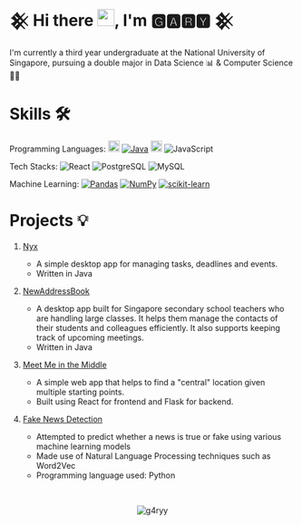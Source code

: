 # 𒆜 Hi there <img src="https://raw.githubusercontent.com/MartinHeinz/MartinHeinz/master/wave.gif" width="30px">, I'm 🅶🅰🆁🆈 𒆜 

I'm currently a third year undergraduate at the National University of Singapore, pursuing a double major in Data Science 📊 & Computer Science 👩‍💻

# Skills 🛠
Programming Languages: 
<img src="https://img.shields.io/badge/Python-FFD43B?style=for-the-badge&logo=python&logoColor=blue" height="20px"> 
[![Java](https://img.shields.io/static/v1?label=&message=Java&color=007396&logo=java&logoColor=FFFFFF)](https://docs.oracle.com/en/java/javase/14/docs/api/index.html)
<img src="https://img.shields.io/badge/C-00599C?style=for-the-badge&logo=c&logoColor=white" height="20px">
![JavaScript](https://img.shields.io/badge/-JavaScript-333333?style=flat-square&logo=javascript)

Tech Stacks:
![React](https://img.shields.io/badge/-React-black?logo=react)
![PostgreSQL](https://img.shields.io/badge/-PostgreSQL-336791?logoColor=FFFFFF&logo=postgresql)
![MySQL](https://img.shields.io/badge/-MySQL-2A01A5?logoColor=FFFFFF&logo=mysql)

Machine Learning:
[![Pandas](https://img.shields.io/static/v1?label=&message=pandas&color=150458&logo=pandas&logoColor=FFFFFF)](https://pandas.pydata.org/)
[![NumPy](https://img.shields.io/static/v1?label=&message=NumPy&color=013243&logo=NumPy&logoColor=FFFFFF)](https://numpy.org/)
[![scikit-learn](https://img.shields.io/static/v1?label=&message=Scikit-Learn&color=FF6417&logo=scikit-learn&logoColor=FFFFFF)](https://scikit-learn.org/)

# Projects 💡 
1. [Nyx](https://github.com/g4ryy/ip)
    * A simple desktop app for managing tasks, deadlines and events.
    * Written in Java
   
2. [NewAddressBook](https://github.com/AY2122S1-CS2103-T16-3/tp)
    * A desktop app built for Singapore secondary school teachers who are handling large classes. It helps them manage the contacts of their students and colleagues efficiently. It also supports keeping track of upcoming meetings.
    * Written in Java
  
3. [Meet Me in the Middle](https://github.com/g4ryy/meet-me-in-the-middle)
    * A simple web app that helps to find a "central" location given multiple starting points.
    * Built using React for frontend and Flask for backend.

4. [Fake News Detection](https://github.com/g4ryy/Fake-News-Detection)
    * Attempted to predict whether a news is true or fake using various machine learning models
    * Made use of Natural Language Processing techniques such as Word2Vec
    * Programming language used: Python
<br/>
<p align="center"> <img src="https://github-readme-stats.vercel.app/api?username=g4ryy&show_icons=true&theme=gotham" alt="g4ryy" />
 




